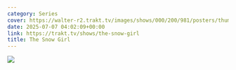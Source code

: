 ```yaml
---
category: Series
cover: https://walter-r2.trakt.tv/images/shows/000/200/981/posters/thumb/3b8152b42d.jpg.webp
date: 2025-07-07 04:02:09+00:00
link: https://trakt.tv/shows/the-snow-girl
title: The Snow Girl
---
```


![](https://walter-r2.trakt.tv/images/shows/000/200/981/fanarts/thumb/1458bd706c.jpg)
